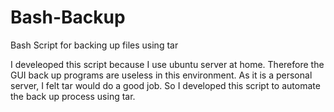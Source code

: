 # Bash-Backup
Bash Script for backing up files using tar

I develeoped this script because I use ubuntu server at home. Therefore the GUI back up programs are useless in this environment. As it is a personal server, I felt tar would
do a good job. So I developed this script to automate the back up process using tar. 
